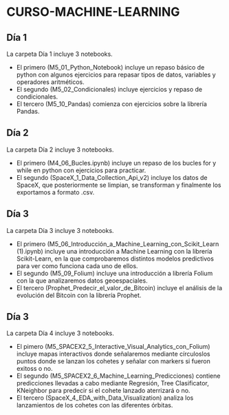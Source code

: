 # CURSO-MACHINE-LEARNING

 ## Día 1
La carpeta Día 1 incluye 3 notebooks.
   - El primero (M5_01_Python_Notebook) incluye un repaso básico de python con algunos ejercicios para repasar tipos de datos,           variables y operadores aritméticos.
   - El segundo (M5_02_Condicionales) incluye ejercicios y repaso de condicionales.
   - El tercero (M5_10_Pandas) comienza con ejercicios sobre la librería Pandas.

 ## Día 2
 La carpeta Día 2 incluye 3 notebooks.
   - El primero (M4_06_Bucles.ipynb) incluye un repaso de los bucles for y while en python con ejercicios para practicar.
   - El segundo (SpaceX_1_Data_Collection_Api_v2) incluye los datos de SpaceX, que posteriormente se limpian, se transforman y 
     finalmente los exportamos a formato .csv.

 ## Día 3
 La carpeta Día 3 incluye 3 notebooks.
   - El primero (M5_06_Introducción_a_Machine_Learning_con_Scikit_Learn (1).ipynb) incluye una introducción a Machine Learning con la librería Scikit-Learn, en la que comprobaremos distintos modelos predictivos para ver como funciona cada uno de ellos.
   - El segundo (M5_09_Folium) incluye una introducción a librería Folium con la que analizaremos datos geoespaciales.
   - El tercero (Prophet_Predecir_el_valor_de_Bitcoin) incluye el análisis de la evolución del Bitcoin con la librería Prophet.

 ## Día 3
 La carpeta Día 4 incluye 3 notebooks.
  - El pimero (M5_SPACEX2_5_Interactive_Visual_Analytics_con_Folium) incluye mapas interactivos donde señalaremos mediante círculoslos puntos donde se lanzan los cohetes y señalar con markers si fueron exitoss o no.
  - El segundo (M5_SPACEX2_6_Machine_Learning_Predicciones) contiene predicciones llevadas a cabo mediante Regresión, Tree Clasificator, KNeighbor para predecir si el cohete lanzado aterrizará o no.
  - El tercero (SpaceX_4_EDA_with_Data_Visualization) analiza los lanzamientos de los cohetes con las diferentes órbitas.
